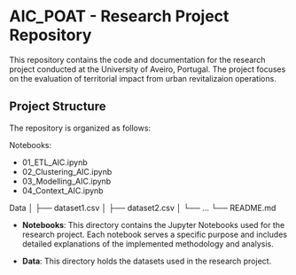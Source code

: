 # AIC_POAT - Research Project Repository

This repository contains the code and documentation for the research project conducted at the University of Aveiro, Portugal. The project focuses on the evaluation of territorial impact from urban revitalizaion operations.

## Project Structure

The repository is organized as follows:

  Notebooks:
  - 01_ETL_AIC.ipynb
  - 02_Clustering_AIC.ipynb
  - 03_Modelling_AIC.ipynb
  - 04_Context_AIC.ipynb

  Data
│ ├── dataset1.csv
│ ├── dataset2.csv
│ └── ...
└── README.md

- **Notebooks**: This directory contains the Jupyter Notebooks used for the research project. Each notebook serves a specific purpose and includes detailed explanations of the implemented methodology and analysis.

- **Data**: This directory holds the datasets used in the research project.

